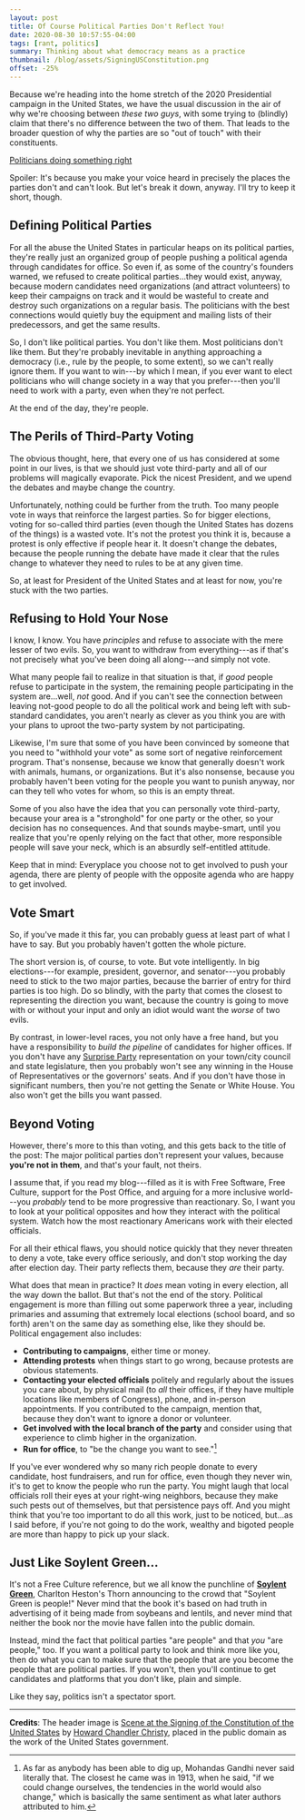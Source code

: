 ```yaml
---
layout: post
title: Of Course Political Parties Don't Reflect You!
date: 2020-08-30 10:57:55-04:00
tags: [rant, politics]
summary: Thinking about what democracy means as a practice
thumbnail: /blog/assets/SigningUSConstitution.png
offset: -25%
---
```


Because we're heading into the home stretch of the 2020 Presidential campaign in the United States, we have the usual discussion in the air of why we're choosing between *these two guys*, with some trying to (blindly) claim that there's no difference between the two of them.  That leads to the broader question of why the parties are so "out of touch" with their constituents.

[Politicians doing something right](/blog/assets/SigningUSConstitution.png "The first United States Congress signing the Constitution")

Spoiler:  It's because you make your voice heard in precisely the places the parties don't and can't look.  But let's break it down, anyway.  I'll try to keep it short, though.

## Defining Political Parties

For all the abuse the United States in particular heaps on its political parties, they're really just an organized group of people pushing a political agenda through candidates for office.  So even if, as some of the country's founders warned, we refused to create political parties...they would exist, anyway, because modern candidates need organizations (and attract volunteers) to keep their campaigns on track and it would be wasteful to create and destroy such organizations on a regular basis.  The politicians with the best connections would quietly buy the equipment and mailing lists of their predecessors, and get the same results.

So, I don't like political parties.  You don't like them.  Most politicians don't like them.  But they're probably inevitable in anything approaching a democracy (i.e., rule by the people, to some extent), so we can't really ignore them.  If you want to win---by which I mean, if you ever want to elect politicians who will change society in a way that you prefer---then you'll need to work with a party, even when they're not perfect.

At the end of the day, they're people.

## The Perils of Third-Party Voting

The obvious thought, here, that every one of us has considered at some point in our lives, is that we should just vote third-party and all of our problems will magically evaporate.  Pick the nicest President, and we upend the debates and maybe change the country.

Unfortunately, nothing could be further from the truth.  Too many people vote in ways that reinforce the largest parties.  So for bigger elections, voting for so-called third parties (even though the United States has dozens of the things) is a wasted vote.  It's not the protest you think it is, because a protest is only effective if people hear it.  It doesn't change the debates, because the people running the debate have made it clear that the rules change to whatever they need to rules to be at any given time.

So, at least for President of the United States and at least for now, you're stuck with the two parties.

## Refusing to Hold Your Nose

I know, I know.  You have *principles* and refuse to associate with the mere lesser of two evils.  So, you want to withdraw from everything---as if that's not precisely what you've been doing all along---and simply not vote.

What many people fail to realize in that situation is that, if *good* people refuse to participate in the system, the remaining people participating in the system are...well, *not* good.  And if you can't see the connection between leaving not-good people to do all the political work and being left with sub-standard candidates, you aren't nearly as clever as you think you are with your plans to uproot the two-party system by not participating.

Likewise, I'm sure that some of you have been convinced by someone that you need to "withhold your vote" as some sort of negative reinforcement program.  That's nonsense, because we know that generally doesn't work with animals, humans, or organizations.  But it's also nonsense, because you probably haven't been voting for the people you want to punish anyway, nor can they tell who votes for whom, so this is an empty threat.

Some of you also have the idea that you can personally vote third-party, because your area is a "stronghold" for one party or the other, so your decision has no consequences.  And that sounds maybe-smart, until you realize that you're openly relying on the fact that other, more responsible people will save your neck, which is an absurdly self-entitled attitude.

Keep that in mind:  Everyplace you choose not to get involved to push your agenda, there are plenty of people with the opposite agenda who are happy to get involved.

## Vote Smart

So, if you've made it this far, you can probably guess at least part of what I have to say.  But you probably haven't gotten the whole picture.

The short version is, of course, to vote.  But vote intelligently.  In big elections---for example, president, governor, and senator---you probably need to stick to the two major parties, because the barrier of entry for third parties is too high.  Do so blindly, with the party that comes the closest to representing the direction you want, because the country is going to move with or without your input and only an idiot would want the *worse* of two evils.

By contrast, in lower-level races, you not only have a free hand, but you have a responsibility to *build the pipeline* of candidates for higher offices.  If you don't have any [Surprise Party](https://en.wikipedia.org/wiki/Gracie_Allen#Publicity_stunts) representation on your town/city council and state legislature, then you probably won't see any winning in the House of Representatives or the governors' seats.  And if you don't have those in significant numbers, then you're not getting the Senate or White House.  You also won't get the bills you want passed.

## Beyond Voting

However, there's more to this than voting, and this gets back to the title of the post:  The major political parties don't represent your values, because **you're not in them**, and that's your fault, not theirs.

I assume that, if you read my blog---filled as it is with Free Software, Free Culture, support for the Post Office, and arguing for a more inclusive world---you *probably* tend to be more progressive than reactionary.  So, I want you to look at your political opposites and how they interact with the political system.  Watch how the most reactionary Americans work with their elected officials.

For all their ethical flaws, you should notice quickly that they never threaten to deny a vote, take every office seriously, and don't stop working the day after election day.  Their party reflects them, because they *are* their party.

What does that mean in practice?  It *does* mean voting in every election, all the way down the ballot.  But that's not the end of the story.  Political engagement is more than filling out some paperwork three a year, including primaries and assuming that extremely local elections (school board, and so forth) aren't on the same day as something else, like they should be.  Political engagement also includes:

 * **Contributing to campaigns**, either time or money.
 * **Attending protests** when things start to go wrong, because protests are obvious statements.
 * **Contacting your elected officials** politely and regularly about the issues you care about, by physical mail (to *all* their offices, if they have multiple locations like members of Congress), phone, and in-person appointments.  If you contributed to the campaign, mention that, because they don't want to ignore a donor or volunteer.
 * **Get involved with the local branch of the party** and consider using that experience to climb higher in the organization.
 * **Run for office**, to "be the change you want to see."[^MG]

If you've ever wondered why so many rich people donate to every candidate, host fundraisers, and run for office, even though they never win, it's to get to know the people who run the party.  You might laugh that local officials roll their eyes at your right-wing neighbors, because they make such pests out of themselves, but that persistence pays off.  And you might think that you're too important to do all this work, just to be noticed, but...as I said before, if you're not going to do the work, wealthy and bigoted people are more than happy to pick up your slack.

## Just Like Soylent Green...

It's not a Free Culture reference, but we all know the punchline of [**Soylent Green**](https://en.wikipedia.org/wiki/Soylent_Green), Charlton Heston's Thorn announcing to the crowd that "Soylent Green is people!"  Never mind that the book it's based on had truth in advertising of it being made from soybeans and lentils, and never mind that neither the book nor the movie have fallen into the public domain.

Instead, mind the fact that political parties "are people" and that *you* "are people," too.  If you want a political party to look and think more like you, then do what you can to make sure that the people that are you become the people that are political parties.  If you won't, then you'll continue to get candidates and platforms that you don't like, plain and simple.

Like they say, politics isn't a spectator sport.

* * *

**Credits**:  The header image is [Scene at the Signing of the Constitution of the United States](https://commons.wikimedia.org/wiki/File:Scene_at_the_Signing_of_the_Constitution_of_the_United_States.jpg) by [Howard Chandler Christy](https://en.wikipedia.org/wiki/Howard_Chandler_Christy), placed in the public domain as the work of the United States government.

[^MG]: As far as anybody has been able to dig up, Mohandas Gandhi never said literally that.  The closest he came was in 1913, when he said, "if we could change ourselves, the tendencies in the world would also change," which is basically the same sentiment as what later authors attributed to him.
